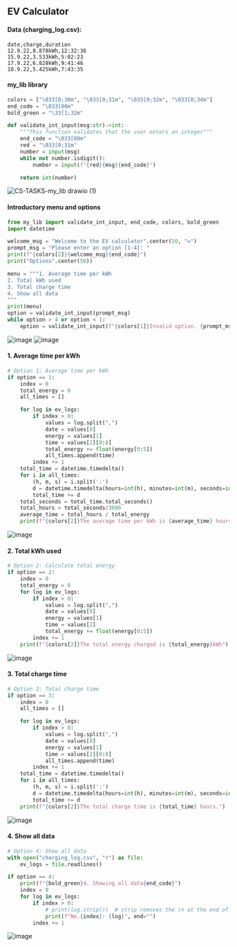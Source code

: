 ## EV Calculator

#### Data (charging_log.csv):
```.csv
date,charge,duration
12.9.22,8.878kWh,12:32:36
15.9.22,3.533kWh,5:02:23
17.9.22,6.828kWh,9:41:46
18.9.22,5.425kWh,7:43:35
```

#### my_lib library
```.py
colors = ["\033[0;30m", "\033[0;31m", "\033[0;32m", "\033[0;34m"]
end_code = "\033[00m"
bold_green = "\33[1;32m"

def validate_int_input(msg:str)->int:
    """This function validates that the user enters an integer"""
    end_code = "\033[00m"
    red = "\033[0;31m"
    number = input(msg)
    while not number.isdigit():
        number = input(f"{red}{msg}{end_code}")

    return int(number)
```
![CS-TASKS-my_lib drawio (1)](https://user-images.githubusercontent.com/89135778/193612030-16902c64-7a55-4e09-aa2f-feb6ca0bac51.png)


#### Introductory menu and options
```.py
from my_lib import validate_int_input, end_code, colors, bold_green
import datetime

welcome_msg = "Welcome to the EV calculator".center(50, "=")
prompt_msg = "Please enter an option [1-4]: "
print(f"{colors[2]}{welcome_msg}{end_code}")
print("Options".center(50))

menu = """1. Average time per kWh
2. Total kWh used
3. Total charge time
4. Show all data
"""
print(menu)
option = validate_int_input(prompt_msg)
while option > 4 or option < 1:
    option = validate_int_input(f"{colors[1]}Invalid option. {prompt_msg}{end_code}")
```
![image](https://user-images.githubusercontent.com/89135778/191210464-fe4eb3e7-282c-42fc-a83a-6007f745906a.png)
![image](https://user-images.githubusercontent.com/89135778/191210606-cbe14982-0dd8-4ceb-9e29-e41aa687d530.png)

#### 1. Average time per kWh
```.py
# Option 1: Average time per kWh
if option == 1:
    index = 0
    total_energy = 0
    all_times = []

    for log in ev_logs:
        if index > 0:
            values = log.split(",")
            date = values[0]
            energy = values[1]
            time = values[2][0:8]
            total_energy += float(energy[0:5])
            all_times.append(time)
        index += 1
    total_time = datetime.timedelta()
    for i in all_times:
        (h, m, s) = i.split(':')
        d = datetime.timedelta(hours=int(h), minutes=int(m), seconds=int(s))
        total_time += d
    total_seconds = total_time.total_seconds()
    total_hours = total_seconds/3600
    average_time = total_hours / total_energy
    print(f"{colors[2]}The average time per kWh is {average_time} hours per kWh.")
```
![image](https://user-images.githubusercontent.com/89135778/191210878-21284434-1a7e-4940-87b5-198a4f93ba71.png)

#### 2. Total kWh used
```.py
# Option 2: Calculate total energy
if option == 2:
    index = 0
    total_energy = 0
    for log in ev_logs:
        if index > 0:
            values = log.split(",")
            date = values[0]
            energy = values[1]
            time = values[2]
            total_energy += float(energy[0:5])
        index += 1
    print(f"{colors[2]}The total energy charged is {total_energy}kWh")
```
![image](https://user-images.githubusercontent.com/89135778/191211157-689bd83a-af22-4960-a1cb-8294f0331800.png)

#### 3. Total charge time
```.py
# Option 3: Total charge time
if option == 3:
    index = 0
    all_times = []

    for log in ev_logs:
        if index > 0:
            values = log.split(",")
            date = values[0]
            energy = values[1]
            time = values[2][0:8]
            all_times.append(time)
        index += 1
    total_time = datetime.timedelta()
    for i in all_times:
        (h, m, s) = i.split(':')
        d = datetime.timedelta(hours=int(h), minutes=int(m), seconds=int(s))
        total_time += d
    print(f"{colors[2]}The total charge time is {total_time} hours.")
```
![image](https://user-images.githubusercontent.com/89135778/191211285-4563cfbb-ad39-4b8a-b3f4-346ed65d7a94.png)

#### 4. Show all data
```.py
# Option 4: Show all data
with open("charging_log.csv", "r") as file:
    ev_logs = file.readlines()

if option == 4:
    print(f"{bold_green}4. Showing all data{end_code}")
    index = 0
    for log in ev_logs:
        if index > 0:
            # print(log.strip())  # strip removes the \n at the end of the line
            print(f"No.{index}: {log}", end="")
        index += 1
```
![image](https://user-images.githubusercontent.com/89135778/191211571-6f3e8bdc-4f79-4d56-a7c5-66973da16df2.png)
